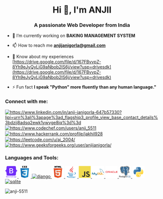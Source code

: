 <h1 align="center">Hi 👋, I'm ANJII</h1>
<h3 align="center">A passionate Web Developer from India</h3>

- 🔭 I’m currently working on **BAKING MANAGEMENT SYSTEM**

- 📫 How to reach me **anjijanigorla@gmail.com**

- 📄 Know about my experiences [https://drive.google.com/file/d/167FBvvpZ-8Yh9eJyQyLjG9aNbob2IS6j/view?usp=drivesdk](https://drive.google.com/file/d/167FBvvpZ-8Yh9eJyQyLjG9aNbob2IS6j/view?usp=drivesdk)

- ⚡ Fun fact **I speak "Python" more fluently than any human language."**

<h3 align="left">Connect with me:</h3>
<p align="left">
<a href="https://linkedin.com/in/https://www.linkedin.com/in/anji-janigorla-647b57330?lipi=urn%3ali%3apage%3ad_flagship3_profile_view_base_contact_details%3bdzij8adsq2ewk1ywvge8iq%3d%3d" target="blank"><img align="center" src="https://raw.githubusercontent.com/rahuldkjain/github-profile-readme-generator/master/src/images/icons/Social/linked-in-alt.svg" alt="https://www.linkedin.com/in/anji-janigorla-647b57330?lipi=urn%3ali%3apage%3ad_flagship3_profile_view_base_contact_details%3bdzij8adsq2ewk1ywvge8iq%3d%3d" height="30" width="40" /></a>
<a href="https://www.codechef.com/users/https://www.codechef.com/users/anji_5511" target="blank"><img align="center" src="https://cdn.jsdelivr.net/npm/simple-icons@3.1.0/icons/codechef.svg" alt="https://www.codechef.com/users/anji_5511" height="30" width="40" /></a>
<a href="https://www.hackerrank.com/https://www.hackerrank.com/profile/jakhil928" target="blank"><img align="center" src="https://raw.githubusercontent.com/rahuldkjain/github-profile-readme-generator/master/src/images/icons/Social/hackerrank.svg" alt="https://www.hackerrank.com/profile/jakhil928" height="30" width="40" /></a>
<a href="https://www.leetcode.com/https://leetcode.com/u/aj_2004/" target="blank"><img align="center" src="https://raw.githubusercontent.com/rahuldkjain/github-profile-readme-generator/master/src/images/icons/Social/leet-code.svg" alt="https://leetcode.com/u/aj_2004/" height="30" width="40" /></a>
<a href="https://auth.geeksforgeeks.org/user/https://www.geeksforgeeks.org/user/anjijanigorla/" target="blank"><img align="center" src="https://raw.githubusercontent.com/rahuldkjain/github-profile-readme-generator/master/src/images/icons/Social/geeks-for-geeks.svg" alt="https://www.geeksforgeeks.org/user/anjijanigorla/" height="30" width="40" /></a>
</p>

<h3 align="left">Languages and Tools:</h3>
<p align="left"> <a href="https://getbootstrap.com" target="_blank" rel="noreferrer"> <img src="https://raw.githubusercontent.com/devicons/devicon/master/icons/bootstrap/bootstrap-plain-wordmark.svg" alt="bootstrap" width="40" height="40"/> </a> <a href="https://www.w3schools.com/css/" target="_blank" rel="noreferrer"> <img src="https://raw.githubusercontent.com/devicons/devicon/master/icons/css3/css3-original-wordmark.svg" alt="css3" width="40" height="40"/> </a> <a href="https://www.djangoproject.com/" target="_blank" rel="noreferrer"> <img src="https://cdn.worldvectorlogo.com/logos/django.svg" alt="django" width="40" height="40"/> </a> <a href="https://www.w3.org/html/" target="_blank" rel="noreferrer"> <img src="https://raw.githubusercontent.com/devicons/devicon/master/icons/html5/html5-original-wordmark.svg" alt="html5" width="40" height="40"/> </a> <a href="https://www.java.com" target="_blank" rel="noreferrer"> <img src="https://raw.githubusercontent.com/devicons/devicon/master/icons/java/java-original.svg" alt="java" width="40" height="40"/> </a> <a href="https://developer.mozilla.org/en-US/docs/Web/JavaScript" target="_blank" rel="noreferrer"> <img src="https://raw.githubusercontent.com/devicons/devicon/master/icons/javascript/javascript-original.svg" alt="javascript" width="40" height="40"/> </a> <a href="https://www.mysql.com/" target="_blank" rel="noreferrer"> <img src="https://raw.githubusercontent.com/devicons/devicon/master/icons/mysql/mysql-original-wordmark.svg" alt="mysql" width="40" height="40"/> </a> <a href="https://www.oracle.com/" target="_blank" rel="noreferrer"> <img src="https://raw.githubusercontent.com/devicons/devicon/master/icons/oracle/oracle-original.svg" alt="oracle" width="40" height="40"/> </a> <a href="https://www.postgresql.org" target="_blank" rel="noreferrer"> <img src="https://raw.githubusercontent.com/devicons/devicon/master/icons/postgresql/postgresql-original-wordmark.svg" alt="postgresql" width="40" height="40"/> </a> <a href="https://www.python.org" target="_blank" rel="noreferrer"> <img src="https://raw.githubusercontent.com/devicons/devicon/master/icons/python/python-original.svg" alt="python" width="40" height="40"/> </a> <a href="https://www.sqlite.org/" target="_blank" rel="noreferrer"> <img src="https://www.vectorlogo.zone/logos/sqlite/sqlite-icon.svg" alt="sqlite" width="40" height="40"/> </a> </p>

<p><img align="center" src="https://github-readme-stats.vercel.app/api/top-langs?username=anji-5511&show_icons=true&locale=en&layout=compact" alt="anji-5511" /></p>

